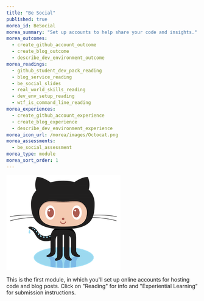 ```yaml
---
title: "Be Social"
published: true
morea_id: BeSocial
morea_summary: "Set up accounts to help share your code and insights."
morea_outcomes:
  - create_github_account_outcome
  - create_blog_outcome
  - describe_dev_environment_outcome
morea_readings:
  - github_student_dev_pack_reading
  - blog_service_reading
  - be_social_slides
  - real_world_skills_reading
  - dev_env_setup_reading
  - wtf_is_command_line_reading
morea_experiences:
  - create_github_account_experience
  - create_blog_experience
  - describe_dev_environment_experience
morea_icon_url: /morea/images/Octocat.png
morea_assessments:
  - be_social_assessment
morea_type: module
morea_sort_order: 1
---
```

![](../../morea/images/Octocat.png)

This is the first module, in which you'll set up online accounts for hosting code and blog posts. Click on "Reading" for info and "Experiential Learning" for submission instructions.
